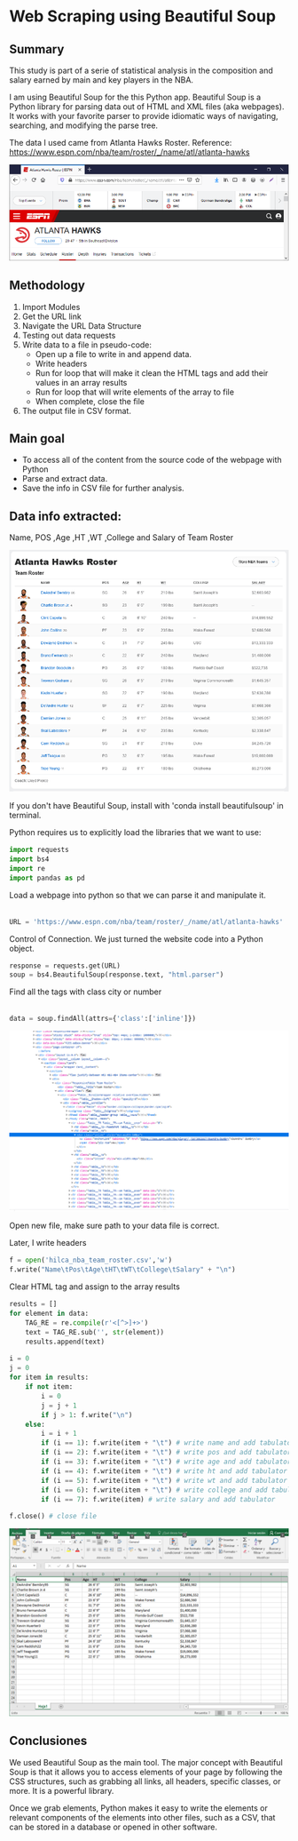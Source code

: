 # Web Scraping using Beautiful Soup


## Summary

This study is part of a serie of statistical analysis in the composition and salary earned by main and key players in the NBA.

I am using Beautiful Soup for the this Python app. Beautiful Soup is a Python library for parsing data out of HTML and XML files (aka webpages). It works with your favorite parser to provide idiomatic ways of navigating, searching, and modifying the parse tree.

The data I used came from Atlanta Hawks Roster. Reference: https://www.espn.com/nba/team/roster/_/name/atl/atlanta-hawks

![Home Page](images/home.png)

## Methodology

1. Import Modules
2. Get the URL link
3. Navigate the URL Data Structure
4. Testing out data requests
5. Write data to a file in pseudo-code:
    + Open up a file to write in and append data. 
    + Write headers
    + Run for loop that will make it clean the HTML tags and add their values in an array results
    + Run for loop that will write elements of the array to file
    + When complete, close the file
6. The output file in CSV format.


## Main goal

+ To access all of the content from the source code of the webpage with Python
+ Parse and extract data. 
+ Save the info in CSV file for further analysis.


## Data info extracted:

Name, POS ,Age ,HT ,WT ,College and Salary of Team Roster


![Atlanta Hawks Roster](images/Atlanta-Hawks-Roster.png)

If you don't have Beautiful Soup, install with 'conda install beautifulsoup' in terminal.

Python requires us to explicitly load the libraries that we want to use:


```python
import requests
import bs4
import re
import pandas as pd
```

Load a webpage into python so that we can parse it and manipulate it.


```python

URL = 'https://www.espn.com/nba/team/roster/_/name/atl/atlanta-hawks'
```

Control of Connection. We just turned the website code into a Python object. 


```python
response = requests.get(URL)
soup = bs4.BeautifulSoup(response.text, "html.parser")
```

Find all the tags with class city or number


```python

data = soup.findAll(attrs={'class':['inline']})
```

![Source Code HTML](images/code.png)

Open new file, make sure path to your data file is correct.

Later, I write headers


```python
f = open('hilca_nba_team_roster.csv','w') 
f.write("Name\tPos\tAge\tHT\tWT\tCollege\tSalary" + "\n")
```

Clear HTML tag and assign to the array results 


```python
results = []
for element in data:
    TAG_RE = re.compile(r'<[^>]+>')
    text = TAG_RE.sub('', str(element))
    results.append(text)
```


```python
i = 0
j = 0
for item in results:
    if not item:
        i = 0
        j = j + 1
        if j > 1: f.write("\n")
    else:
        i = i + 1
        if (i == 1): f.write(item + "\t") # write name and add tabulator
        if (i == 2): f.write(item + "\t") # write pos and add tabulator
        if (i == 3): f.write(item + "\t") # write age and add tabulator
        if (i == 4): f.write(item + "\t") # write ht and add tabulator
        if (i == 5): f.write(item + "\t") # write wt and add tabulator
        if (i == 6): f.write(item + "\t") # write college and add tabulator
        if (i == 7): f.write(item) # write salary and add tabulator
```


```python
f.close() # close file
```

![cvs data](images/cvs.png)

## Conclusiones

We used Beautiful Soup as the main tool. The major concept with Beautiful Soup is that it allows you to access elements of your page by following the CSS structures, such as grabbing all links, all headers, specific classes, or more. It is a powerful library.

 Once we grab elements, Python makes it easy to write the elements or relevant components of the elements into other files, such as a CSV, that can be stored in a database or opened in other software.
